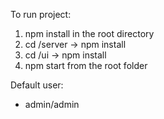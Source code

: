 To run project:

1. npm install in the root directory
2. cd /server -> npm install
3. cd /ui -> npm install
4. npm start from the root folder

Default user:
  - admin/admin